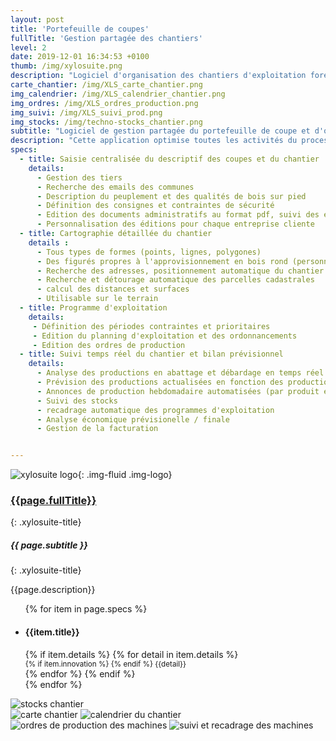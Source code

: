 ```yaml
---
layout: post
title: 'Portefeuille de coupes'
fullTitle: 'Gestion partagée des chantiers'
level: 2
date: 2019-12-01 16:34:53 +0100
thumb: /img/xylosuite.png
description: "Logiciel d'organisation des chantiers d'exploitation forestière"
carte_chantier: /img/XLS_carte_chantier.png
img_calendrier: /img/XLS_calendrier_chantier.png
img_ordres: /img/XLS_ordres_production.png
img_suivi: /img/XLS_suivi_prod.png
img_stocks: /img/techno-stocks_chantier.png
subtitle: "Logiciel de gestion partagée du portefeuille de coupe et d'organisation des chantiers d'exploitaiton forestière"
description: "Cette application optimise toutes les activités du processus de mobilisation des bois. En supplément des fonctions classiques de cartophraphie et d'édition des documents légaux, elle apporte une innovation majeure à ses utilisateurs : la prévision des productions automatiquement recadrée en fonction des quantités produites par les équipes d'abattage."
specs:
  - title: Saisie centralisée du descriptif des coupes et du chantier
    details: 
      - Gestion des tiers
      - Recherche des emails des communes
      - Description du peuplement et des qualités de bois sur pied
      - Définition des consignes et contraintes de sécurité
      - Edition des documents administratifs au format pdf, suivi des envois (déclaration d'ouverture de chantier, contrats d'exploitation, fiche de sécurité, DAET, DT, Arrêté de stationnement...)
      - Personnalisation des éditions pour chaque entreprise cliente
  - title: Cartographie détaillée du chantier
    details : 
      - Tous types de formes (points, lignes, polygones)
      - Des figurés propres à l'approvisionnement en bois rond (personnalisables)
      - Recherche des adresses, positionnement automatique du chantier
      - Recherche et détourage automatique des parcelles cadastrales
      - calcul des distances et surfaces
      - Utilisable sur le terrain
  - title: Programme d'exploitation
    details: 
     - Définition des périodes contraintes et prioritaires
     - Edition du planning d'exploitation et des ordonnancements
     - Edition des ordres de production
  - title: Suivi temps réel du chantier et bilan prévisionnel
    details:
      - Analyse des productions en abattage et débardage en temps réel
      - Prévision des productions actualisées en fonction des productions réelles
      - Annonces de production hebdomadaire automatisées (par produit et par machine)
      - Suivi des stocks
      - recadrage automatique des programmes d'exploitation
      - Analyse économique prévisionelle / finale
      - Gestion de la facturation


---
```


![xylosuite logo]({{page.thumb}}){: .img-fluid .img-logo}

### <a href='./intro#applis'><i class="fas fa-chevron-left mr-2"></i>{{page.fullTitle}}</a>

{: .xylosuite-title}

##### <strong>{{ page.subtitle }} </strong>

{: .xylosuite-title}

{{page.description}}

<div class="container p-0 my-4">
  <div class="row">
    <div class="col-12 col-md-7">  
      <ul class="list-group ">
      {% for item in page.specs %}
        <li class="list-group-item">
        <h4 class='strong'>{{item.title}}</h4>
        {% if item.details %}
          {% for detail in item.details %}
            <div>
              <small class="text-muted">
                {% if item.innovation %} <i class="fas fa-lightbulb mr-1"></i> {% endif %}
                {{detail}}
              </small>
            </div>
          {% endfor %}
        {% endif %}</li>
      {% endfor %}
      </ul>
      <div class="row">
    <div class="col-12 col-md-10 mb-2 mt-3 mt-md-2 mt-lg-2">
      <img src="{{page.img_stocks}}" alt="stocks chantier" class="img-fluid" style="max-width: 200px;">
    </div>
  </div>  
    </div>
    <div class="col-12 col-md-5 mb-2 mt-3 mt-md-0 mt-lg-0">
      <img src="{{page.carte_chantier}}" alt="carte chantier" class="img-fluid">
      <img src="{{page.img_calendrier}}" alt="calendrier du chantier" class="img-fluid mt-1">
      <img src="{{page.img_ordres}}" alt="ordres de production des machines" class="img-fluid mt-1">
      <img src="{{page.img_suivi}}" alt="suivi et recadrage des machines" class="img-fluid mt-1">
    </div>
  </div>  
</div>
